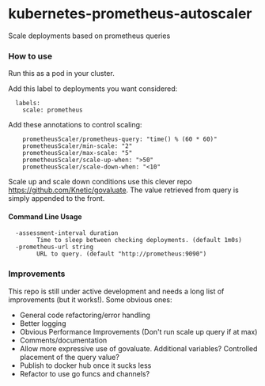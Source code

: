 # kubernetes-prometheus-autoscaler

Scale deployments based on prometheus queries

### How to use

Run this as a pod in your cluster.

Add this label to deployments you want considered:

```
  labels:
    scale: prometheus
```

Add these annotations to control scaling:

```
    prometheusScaler/prometheus-query: "time() % (60 * 60)"
    prometheusScaler/min-scale: "2"
    prometheusScaler/max-scale: "5"
    prometheusScaler/scale-up-when: ">50"
    prometheusScaler/scale-down-when: "<10"
```

Scale up and scale down conditions use this clever repo https://github.com/Knetic/govaluate.  The value retrieved from query is simply appended to the front.

#### Command Line Usage

```
  -assessment-interval duration
        Time to sleep between checking deployments. (default 1m0s)
  -prometheus-url string
        URL to query. (default "http://prometheus:9090")
```

### Improvements

This repo is still under active development and needs a long list of improvements (but it works!).  Some obvious ones:

- General code refactoring/error handling
- Better logging
- Obvious Performance Improvements (Don't run scale up query if at max)
- Comments/documentation
- Allow more expressive use of govaluate.  Additional variables?  Controlled placement of the query value?
- Publish to docker hub once it sucks less
- Refactor to use go funcs and channels?

